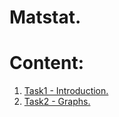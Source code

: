 # Matstat.

# Content:

1. [Task1 - Introduction.](https://nbviewer.jupyter.org/github/EvgrafovMichail/matstat/blob/main/t1/t1.ipynb)
2. [Task2 - Graphs.](https://github.com/EvgrafovMichail/matstat/blob/main/t2/2task_graphs.ipynb)
